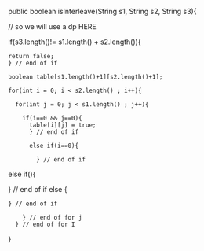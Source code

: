 public boolean isInterleave(String s1, String s2, String s3){

  // so we will use a dp HERE

  if(s3.length()!= s1.length() + s2.length()){

    return false;
    } // end of if

    boolean table[s1.length()+1][s2.length()+1];

    for(int i = 0; i < s2.length() ; i++){

      for(int j = 0; j < s1.length() ; j++){

        if(i==0 && j==0){
          table[i][j] = true;
          } // end of if

          else if(i==0){

            } // end of if
else if(){

  } // end of if
  else {

    } // end of if

        } // end of for j
      } // end of for I
}

